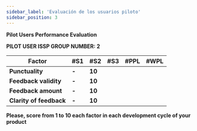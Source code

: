 ```yaml
---
sidebar_label: 'Evaluación de los usuarios piloto'
sidebar_position: 3
---
```


**Pilot Users Performance Evaluation**

**PILOT USER ISSP GROUP NUMBER: 2**

| **Factor** | **#S1** | **#S2** | **#S3** | **#PPL** | **#WPL** |
| --- | --- | --- | --- | --- | --- |
| **Punctuality** | **\-** | **10** |     |     |     |
| **Feedback validity** | **\-** | **10** |     |     |     |
| **Feedback amount** | **\-** | **10** |     |     |     |
| **Clarity of feedback** | **\-** | **10** |     |     |     |

**Please, score from 1 to 10 each factor in each development cycle of your product**